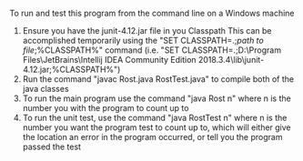 To run and test this program from the command line on a Windows machine
1. Ensure you have the junit-4.12.jar file in you Classpath
	This can be accomplished temporarily using the "SET CLASSPATH=.;*path to file*;%CLASSPATH%" command (i.e. "SET CLASSPATH=.;D:\Program Files\JetBrains\Intellij IDEA Community Edition 2018.3.4\lib\junit-4.12.jar;%CLASSPATH%")
2. Run the command "javac Rost.java RostTest.java" to compile both of the java classes
3. To run the main program use the command "java Rost n" where n is the number you with the program to count up to
4. To run the unit test, use the command "java RostTest n" where n is the number you want the program test to count up to, which will either give the location an error in the program occurred, or tell you the program passed the test